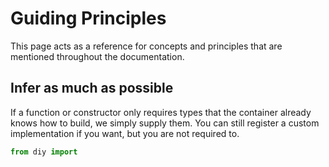 # Guiding Principles

This page acts as a reference for concepts and principles that are mentioned throughout the documentation.

## Infer as much as possible

If a function or constructor only requires types that the container already knows how to build, we simply supply them.
You can still register a custom implementation if you want, but you are not required to.

```python
from diy import 

```
